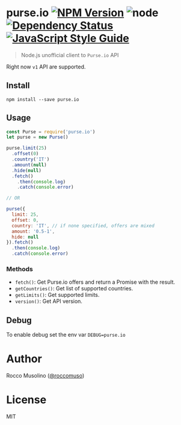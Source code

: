 # purse.io [![NPM Version](https://img.shields.io/npm/v/purse.io.svg)](https://www.npmjs.com/package/purse.io) ![node](https://img.shields.io/node/v/purse.io.svg) [![Dependency Status](https://david-dm.org/roccomuso/purse.io.png)](https://david-dm.org/roccomuso/purse.io) [![JavaScript Style Guide](https://img.shields.io/badge/code_style-standard-brightgreen.svg)](https://standardjs.com)

> Node.js unofficial client to `Purse.io` API

Right now `v1` API are supported.

## Install

    npm install --save purse.io

## Usage

```javascript
const Purse = require('purse.io')
let purse = new Purse()

purse.limit(25)
  .offset(0)
  .country('IT')
  .amount(null)
  .hide(null)
  .fetch()
    .then(console.log)
    .catch(console.error)

// OR

purse({
  limit: 25,
  offset: 0,
  country: 'IT', // if none specified, offers are mixed
  amount: '0.5-1',
  hide: null
}).fetch()
  .then(console.log)
  .catch(console.error)

```

### Methods

- `fetch()`: Get Purse.io offers and return a Promise with the result.
- `getCountries()`: Get list of supported countries.
- `getLimits()`: Get supported limits.
- `version()`: Get API version.

## Debug

To enable debug set the env var `DEBUG=purse.io`

# Author

Rocco Musolino ([@roccomuso](https://twitter.com/roccomuso))

# License

MIT
